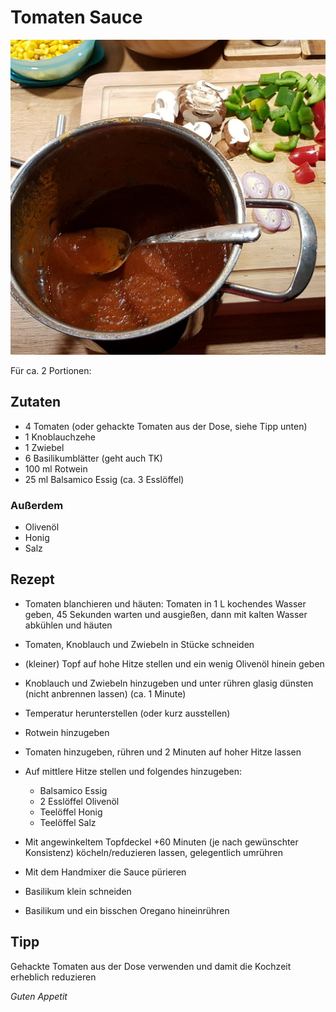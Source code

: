 # Tomaten Sauce

![img](imgs/Tomaten_Sauce.jpg)

Für ca. 2 Portionen:

## Zutaten
- 4 Tomaten (oder gehackte Tomaten aus der Dose, siehe Tipp unten)
- 1 Knoblauchzehe
- 1 Zwiebel
- 6 Basilikumblätter (geht auch TK)
- 100 ml Rotwein
- 25 ml Balsamico Essig (ca. 3 Esslöffel)

### Außerdem
- Olivenöl
- Honig
- Salz

## Rezept
- Tomaten blanchieren und häuten: 
Tomaten in 1 L kochendes Wasser geben, 45 Sekunden warten und ausgießen, dann mit kalten Wasser abkühlen und häuten

- Tomaten, Knoblauch und Zwiebeln in Stücke schneiden

- (kleiner) Topf auf hohe Hitze stellen und ein wenig Olivenöl hinein geben

- Knoblauch und Zwiebeln hinzugeben und unter rühren glasig dünsten (nicht anbrennen lassen) (ca. 1 Minute)

- Temperatur herunterstellen (oder kurz ausstellen)

- Rotwein hinzugeben

- Tomaten hinzugeben, rühren und 2 Minuten auf hoher Hitze lassen

- Auf mittlere Hitze stellen und folgendes hinzugeben:
  - Balsamico Essig
  - 2 Esslöffel Olivenöl
  - Teelöffel Honig
  - Teelöffel Salz

- Mit angewinkeltem Topfdeckel +60 Minuten (je nach gewünschter Konsistenz) köcheln/reduzieren lassen, gelegentlich umrühren

- Mit dem Handmixer die Sauce pürieren

- Basilikum klein schneiden

- Basilikum und ein bisschen Oregano hineinrühren

## Tipp
Gehackte Tomaten aus der Dose verwenden und damit die Kochzeit erheblich reduzieren


*Guten Appetit*
